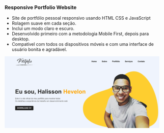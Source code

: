 ### Responsive Portfolio Website

- Site de portfólio pessoal responsivo usando HTML CSS e JavaScript
- Rolagem suave em cada seção.
- Inclui um modo claro e escuro.
- Desenvolvido primeiro com a metodologia Mobile First, depois para desktop.
- Compatível com todos os dispositivos móveis e com uma interface de usuário bonita e agradável.


![preview img](img/preview.png)